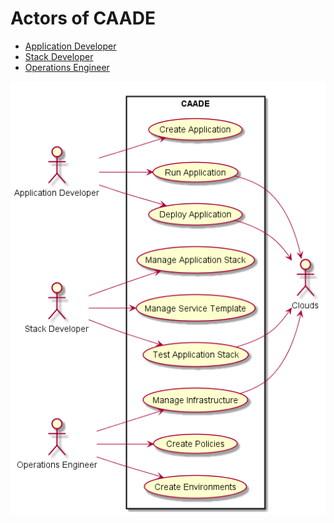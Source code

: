 # Actors of CAADE
 * [Application Developer](ApplicationDeveloper/README.md)
 * [Stack Developer](OperationsManager/README.md)
 * [Operations Engineer](StackDeveloper/README.md)
 
![Image](../UseCases/HighLevelUseCases.png) 
 

